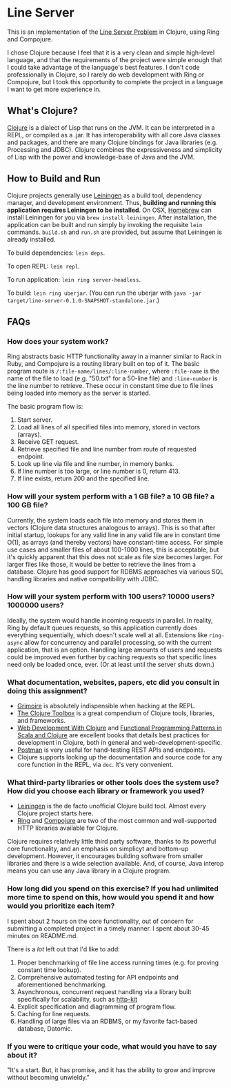 # Line Server

This is an implementation of the [Line Server Problem](https://salsify.github.io/line-server.html) in Clojure, using Ring and Compojure.

I chose Clojure because I feel that it is a very clean and simple high-level language, and that the requirements of the project were simple enough that I could take advantage of the language's best features. I don't code professionally in Clojure, so I rarely do web development with Ring or Compojure, but I took this opportunity to complete the project in a language I want to get more experience in.

## What's Clojure?

[Clojure](http://clojure.org/) is a dialect of Lisp that runs on the JVM. It can be interpreted in a REPL, or compiled as a .jar. It has interoperability with all core Java classes and packages, and there are many Clojure bindings for Java libraries (e.g. Processing and JDBC). Clojure combines the expressiveness and simplicity of Lisp with the power and knowledge-base of Java and the JVM.

## How to Build and Run

Clojure projects generally use [Leiningen](http://leiningen.org/) as a build tool, dependency manager, and development environment. Thus, **building and running this application requires Leiningen to be installed**. On OSX, [Homebrew](https://github.com/Homebrew/homebrew) can install Leiningen for you via `brew install leiningen`. After installation, the application can be built and run simply by invoking the requisite `lein` commands. `build.sh` and `run.sh` are provided, but assume that Leiningen is already installed.

To build dependencies: `lein deps`.

To open REPL: `lein repl`.

To run application: `lein ring server-headless`.

To build: `lein ring uberjar`. (You can run the uberjar with `java -jar target/line-server-0.1.0-SNAPSHOT-standalone.jar`.)

## FAQs

### How does your system work?

Ring abstracts basic HTTP functionality away in a manner similar to Rack in Ruby, and Compojure is a routing library built on top of it. The basic program route is `/:file-name/lines/:line-number`, where `:file-name` is the name of the file to load (e.g. "50.txt" for a 50-line file) and `:line-number` is the line number to retrieve. These occur in constant time due to file lines being loaded into memory as the server is started.

The basic program flow is:

1. Start server.
1. Load all lines of all specified files into memory, stored in vectors (arrays).
1. Receive GET request.
1. Retrieve specified file and line number from route of requested endpoint.
1. Look up line via file and line number, in memory banks.
1. If line number is too large, or line number is 0, return 413.
1. If line exists, return 200 and the specified line.

### How will your system perform with a 1 GB file? a 10 GB file? a 100 GB file?

Currently, the system loads each file into memory and stores them in vectors (Clojure data structures analogous to arrays). This is so that after initial startup, lookups for any valid line in any valid file are in constant time O(1), as arrays (and thereby vectors) have constant-time access. For simple use cases and smaller files of about 100-1000 lines, this is acceptable, but it's quickly apparent that this does not scale as file size becomes larger. For larger files like those, it would be better to retrieve the lines from a database. Clojure has good support for RDBMS approaches via various SQL handling libraries and native compatibility with JDBC.

### How will your system perform with 100 users? 10000 users? 1000000 users?

Ideally, the system would handle incoming requests in parallel. In reality, Ring by default queues requests, so this application currently does everything sequentially, which doesn't scale well at all. Extensions like `ring-async` allow for concurrency and parallel processing, so with the current application, that is an option. Handling large amounts of users and requests could be improved even further by caching requests so that specific lines need only be loaded once, ever. (Or at least until the server shuts down.)

### What documentation, websites, papers, etc did you consult in doing this assignment?

* [Grimoire](conj.io) is absolutely indispensible when hacking at the REPL.
* [The Clojure Toolbox](www.clojure-toolbox.com) is a great compendium of Clojure tools, libraries, and frameworks.
* [Web Development With Clojure](https://pragprog.com/book/dswdcloj/web-development-with-clojure) and [Functional Programming Patterns in Scala and Clojure](https://pragprog.com/book/mbfpp/functional-programming-patterns-in-scala-and-clojure) are excellent books that details best practices for development in Clojure, both in general and web-development-specific.
* [Postman](https://www.getpostman.com/) is very useful for hand-testing REST APIs and endpoints.
* Clojure supports looking up the documentation and source code for any core function in the REPL, via `doc`. It's very convenient.

### What third-party libraries or other tools does the system use? How did you choose each library or framework you used?

* [Leiningen](http://leiningen.org/) is the de facto unofficial Clojure build tool. Almost every Clojure project starts here.
* [Ring](https://github.com/ring-clojure/ring) and [Compojure](https://github.com/weavejester/compojure) are two of the most common and well-supported HTTP libraries available for Clojure.

Clojure requires relatively little third party software, thanks to its powerful core functionality, and an emphasis on simplicyt and bottom-up development. However, it encourages building software from smaller libraries and there is a wide selection available. And, of course, Java interop means you can use any Java library in a Clojure program.

### How long did you spend on this exercise? If you had unlimited more time to spend on this, how would you spend it and how would you prioritize each item?

I spent about 2 hours on the core functionality, out of concern for submitting a completed project in a timely manner. I spent about 30-45 minutes on README.md.

There is a *lot* left out that I'd like to add:

1. Proper benchmarking of file line access running times (e.g. for proving constant time lookup).
2. Comprehensive automated testing for API endpoints and aforementioned benchmarking.
3. Asynchronous, concurrent request handling via a library built specifically for scalability, such as [http-kit](http://www.http-kit.org/600k-concurrent-connection-http-kit.html)
4. Explicit specification and diagramming of program flow.
5. Caching for line requests.
6. Handling of large files via an RDBMS, or my favorite fact-based database, Datomic.

### If you were to critique your code, what would you have to say about it?

"It's a start. But, it has promise, and it has the ability to grow and improve without becoming unwieldy."

